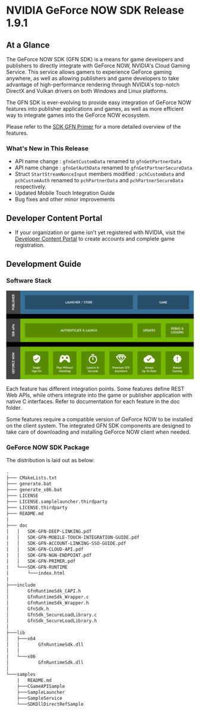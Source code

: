 # NVIDIA GeForce NOW SDK Release 1.9.1

## At a Glance

The GeForce NOW SDK (GFN SDK) is a means for game developers and publishers to directly integrate with GeForce NOW, NVIDIA's Cloud Gaming Service. This service allows gamers to experience GeForce gaming anywhere, as well as allowing publishers and game developers to take advantage of high-performance rendering through NVIDIA's top-notch DirectX and Vulkan drivers on both Windows and Linux platforms.

The GFN SDK is ever-evolving to provide easy integration of GeForce NOW features into publisher applications and games, as well as more efficient way to integrate games into the GeForce NOW ecosystem.

Please refer to the [SDK GFN Primer](./doc/SDK-GFN-PRIMER.pdf) for a more detailed overview of the features.

### What's New in This Release

* API name change : `gfnGetCustomData` renamed to `gfnGetPartnerData`
* API name change : `gfnGetAuthData` renamed to `gfnGetPartnerSecureData`
* Struct `StartStreamNonceInput` members modified : `pchCustomData` and `pchCustomAuth` renamed to `pchPartnerData` and `pchPartnerSecureData` respectively.
* Updated Mobile Touch Integration Guide
* Bug fixes and other minor improvements

## Developer Content Portal

* If your organization or game isn't yet registered with NVIDIA, visit the [Developer Content Portal](https://portal-developer.nvidia.com/) to create accounts and complete game registration.

## Development Guide

### Software Stack

![Software Stack](./doc/img/software_stack.png)

Each feature has different integration points. Some features define REST Web APIs, while others integrate into the game or publisher application with native C interfaces. Refer to documentation for each feature in the doc folder.

Some features require a compatible version of GeForce NOW to be installed on the client system. The integrated GFN SDK components are designed to take care of downloading and installing GeForce NOW client when needed.

### GeForce NOW SDK Package

The distribution is laid out as below:
```
.
├─── CMakeLists.txt
├─── generate.bat
├─── generate_x86.bat
├─── LICENSE
├─── LICENSE.samplelauncher.thirdparty
├─── LICENSE.thirdparty
├─── README.md
|
├─── doc
|   │   SDK-GFN-DEEP-LINKING.pdf
|   │   SDK-GFN-MOBILE-TOUCH-INTEGRATION-GUIDE.pdf
|   │   SDK-GFN-ACCOUNT-LINKING-SSO-GUIDE.pdf
|   │   SDK-GFN-CLOUD-API.pdf
|   │   SDK-GFN-NGN-ENDPOINT.pdf
|   │   SDK-GFN-PRIMER.pdf
|   └───SDK-GFN-RUNTIME
|       └───index.html
|
├───include
│       GfnRuntimeSdk_CAPI.h
│       GfnRuntimeSdk_Wrapper.c
│       GfnRuntimeSdk_Wrapper.h
│       GfnSdk.h
│       GfnSdk_SecureLoadLibrary.c
│       GfnSdk_SecureLoadLibrary.h
│
├───lib
│   ├───x64
│   │       GfnRuntimeSdk.dll
│   │
│   └───x86
│           GfnRuntimeSdk.dll
│
└───samples
    |   README.md
    ├───CGameAPISample
    ├───SampleLauncher
    ├───SampleService
    └───SDKDllDirectRefSample

```
